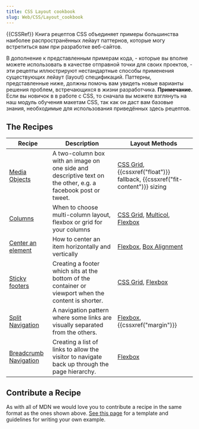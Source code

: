 ```yaml
---
title: CSS Layout cookbook
slug: Web/CSS/Layout_cookbook
---
```


{{CSSRef}}
Книга рецептов CSS объединяет примеры большинства наиболее распространённых лейаут паттернов, которые могу встретиться вам при разработке веб-сайтов.

В дополнение к представленным примерам кода, - которые вы вполне можете использовать в качестве отправной точки для своих проектов, - эти рецепты иллюстрируют нестандартные способы применения существующих лейаут (layout) спецификаций. Паттерны, представленные ниже, должны помочь вам увидеть новые варианты решения проблем, встречающихся в жизни разработчика.
**Примечание.** Если вы новичок в в работе с CSS, то сначала вы можете взглянуть на наш модуль обучения макетам CSS, так как он даст вам базовые знания, необходимые для использования приведённых здесь рецептов.

## The Recipes

| Recipe                                                                          | Description                                                                                                  | Layout Methods                                                                                                                              |
| ------------------------------------------------------------------------------- | ------------------------------------------------------------------------------------------------------------ | ------------------------------------------------------------------------------------------------------------------------------------------- |
| [Media Objects](/ru/docs/Web/CSS/Layout_cookbook/Media_objects)                 | A two-column box with an image on one side and descriptive text on the other, e.g. a facebook post or tweet. | [CSS Grid](/ru/docs/Web/CSS/CSS_grid_layout), {{cssxref("float")}} fallback, {{cssxref("fit-content")}} sizing                              |
| [Columns](/ru/docs/Web/CSS/Layout_cookbook/Column_layouts)                      | When to choose multi-column layout, flexbox or grid for your columns                                         | [CSS Grid](/ru/docs/Web/CSS/CSS_grid_layout), [Multicol](/ru/docs/Web/CSS/CSS_multicol_layout), [Flexbox](/ru/docs/Web/CSS/CSS_flexible_box_layout) |
| [Center an element](/ru/docs/Web/CSS/Layout_cookbook/Center_an_element)         | How to center an item horizontally and vertically                                                            | [Flexbox](/ru/docs/Web/CSS/CSS_flexible_box_layout), [Box Alignment](/ru/docs/Web/CSS/CSS_box_alignment)                                    |
| [Sticky footers](/ru/docs/Web/CSS/Layout_cookbook/Sticky_footers)               | Creating a footer which sits at the bottom of the container or viewport when the content is shorter.         | [CSS Grid](/ru/docs/Web/CSS/CSS_grid_layout), [Flexbox](/ru/docs/Web/CSS/CSS_flexible_box_layout)                                           |
| [Split Navigation](/ru/docs/Web/CSS/Layout_cookbook/Split_Navigation)           | A navigation pattern where some links are visually separated from the others.                                | [Flexbox](/ru/docs/Web/CSS/CSS_flexible_box_layout), {{cssxref("margin")}}                                                                  |
| [Breadcrumb Navigation](/ru/docs/Web/CSS/Layout_cookbook/Breadcrumb_Navigation) | Creating a list of links to allow the visitor to navigate back up through the page hierarchy.                | [Flexbox](/ru/docs/Web/CSS/CSS_flexible_box_layout)                                                                                         |

## Contribute a Recipe

As with all of MDN we would love you to contribute a recipe in the same format as the ones shown above. [See this page](/ru/docs/user:chrisdavidmills/Layout_Cookbook_Home/Contribute_a_recipe) for a template and guidelines for writing your own example.
